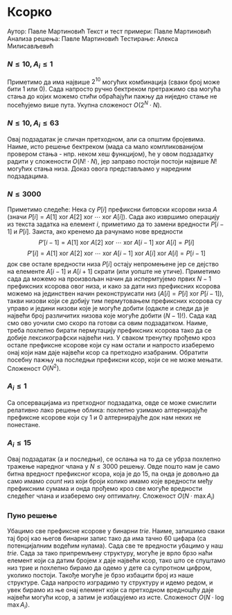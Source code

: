 ﻿
# Ксорко

Аутор: Павле Мартиновић
Текст и тест примери: Павле Мартиновић
Анализа решења: Павле Мартиновић
Тестирање: Алекса Милисављевић

### ﻿$N\leq10,A_i\leq1$
Приметимо да има највише $2^{10}$ могућих комбинација (сваки број може бити $1$ или $0$). Сада напросто ручно бектреком претражимо сва могућа стања до којих можемо стићи обраћајући пажњу да ниједно стање не посећујемо више пута. Укупна сложеност $O(2^N\cdot N)$.
### ﻿$N\leq10,A_i\leq63$
Овај подзадатак је сличан претходном, али са општим бројевима. Наиме, исто решење бектреком (мада са мало компликованијом провером стања - нпр. неком хеш функцијом), ће у овом подзадатку радити у сложености $O(N!\cdot N)$, јер заправо постоји постоји највише $N!$ могућих стања низа. Доказ овога представљамо у наредним подзадацима.
### $N\leq3000$
Приметимо следеће:
Нека су $P[i]$ префиксни битовски ксорови низа $A$ (значи $P[i]=A[1]\text{ xor }A[2]\text{ xor }\cdots\text{ xor }A[i]$). Сада ако извршимо операцију из текста задатка на елемент $i$, приметимо да то замени вредности $P[i-1]$ и $P[i]$. Заиста, ако кренемо да рачунамо нове вредности
$$P'[i-1]=A[1]\text{ xor }A[2]\text{ xor }\cdots\text{ xor }A[i-1]\text{ xor }A[i]=P[i]$$ 
$$P'[i]=A[1]\text{ xor }A[2]\text{ xor }\cdots\text{ xor }A[i-1]\text{ xor }A[i]\text{ xor }A[i]=P[i-1]$$
док све остале вредности низа $P[i]$ остају непромењене јер се дејство на елементе $A[i-1]$ и $A[i+1]$ скрати (или уопште не утиче).
Приметимо сада да можемо на произвољан начин да испермтујемо првих $N-1$ префиксних ксорова овог низа, и како за дати низ префиксних ксорова можемо на јединствен начин реконструисати низ ($A[i]=P[i]\text{ xor }P[i-1]$), такви низови који се добију тим пермутовањем префиксних ксорова су управо и једини низови које је могуће добити (одакле и следи да је највећи број различитих низова које могуће добити $(N-1)!$). 
Сада кад смо ово уочили смо скоро па готови са овим подзадатком. Наиме, треба похлепно бирати пермутацију префиксних ксорова тако да се добије лексикографски највећи низ. У сваком тренутку прођемо кроз остале префиксне ксорове који су нам остали и напросто изаберемо онај који нам даје највећи ксор са претходно изабраним. Обратити посебну пажњу на последњи префиксни ксор, који се не може мењати. Сложеност $O(N^2)$.
### ﻿$A_i\leq1$
Са опсервацијама из претходног подзадатка, овде се може смислити релативно лако решење облика: похлепно узимамо алтернирајуће префиксне ксорове који су $1$ и $0$ алтернирајуће док нам неких не понестане.
### ﻿$A_i\leq15$
Овај подзадатак (а и последњи), се ослања на то да се убрза похлепно тражење наредног члана у $N\leq3000$ решењу. Овде пошто нам је само битна вредност префиксног ксора, која је до $15$, па онда је довољно да само имамо $count$ низ који броји колико имамо које вредности међу префиксним сумама и онда прођемо кроз све могуће вредности следећег члана и изаберемо ону оптималну. Сложеност $O(N\cdot\max A_i)$
### Пуно решење
Убацимо све префиксне ксорове у бинарни *trie*. Наиме, запишимо сваки тај број као његов бинарни запис тако да има тачно $60$ цифара (са потенцијалним водећим нулама). Сада све те вредности убацимо у наш *trie*. Сада за тако припремљену структуру, могуће је врло брзо наћи елемент који са датим бројем $x$ даје највећи ксор, тако што се спуштамо низ трие и похлепно бирамо да одемо у дете са супротном цифром, уколико постоји. Такође могуће је брзо избацити број из наше структуре. 
Сада напросто изградимо ту структуру и идемо редом, и увек бирамо из ње онај елемент који са претходном вредношћу даје највећи могући ксор, а затим је избацујемо из исте. 
Сложеност $O(N\cdot\log \max A_i)$. 
